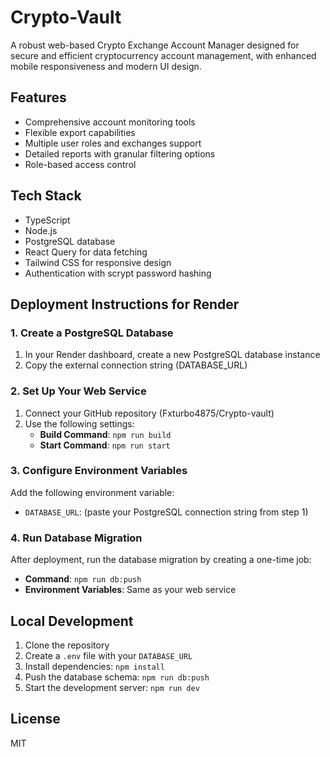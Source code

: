 # Crypto-Vault

A robust web-based Crypto Exchange Account Manager designed for secure and efficient cryptocurrency account management, with enhanced mobile responsiveness and modern UI design.

## Features

- Comprehensive account monitoring tools
- Flexible export capabilities
- Multiple user roles and exchanges support
- Detailed reports with granular filtering options
- Role-based access control

## Tech Stack

- TypeScript
- Node.js
- PostgreSQL database
- React Query for data fetching
- Tailwind CSS for responsive design
- Authentication with scrypt password hashing

## Deployment Instructions for Render

### 1. Create a PostgreSQL Database

1. In your Render dashboard, create a new PostgreSQL database instance
2. Copy the external connection string (DATABASE_URL)

### 2. Set Up Your Web Service

1. Connect your GitHub repository (Fxturbo4875/Crypto-vault)
2. Use the following settings:
   - **Build Command**: `npm run build`
   - **Start Command**: `npm run start`

### 3. Configure Environment Variables

Add the following environment variable:
- `DATABASE_URL`: (paste your PostgreSQL connection string from step 1)

### 4. Run Database Migration

After deployment, run the database migration by creating a one-time job:
- **Command**: `npm run db:push`
- **Environment Variables**: Same as your web service

## Local Development

1. Clone the repository
2. Create a `.env` file with your `DATABASE_URL`
3. Install dependencies: `npm install`
4. Push the database schema: `npm run db:push`
5. Start the development server: `npm run dev`

## License

MIT